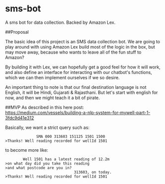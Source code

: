 # sms-bot
A sms bot for data collection. Backed by Amazon Lex.


##Proposal

The basic idea of this project is an SMS data collection bot.
We are going to play around with using Amazon Lex build most of the logic in the box, but may move away, because who wants to leave all of the fun stuff to Amazon?

By building it with Lex, we can hopefully get a good feel for how it will work, and also define an interface for interacting with our chatbot's functions, which we can then implement ourselves if we so desire.

An important thing to note is that our final destination language is not English, it will be Hindi, Gujarati & Rajasthani. But let's start with english for now, and then we might teach it a bit of pirate.


##MVP
As described in this here post: https://medium.com/vessels/building-a-nlp-system-for-mywell-part-1-3fdc9d41e312

Basically, we want a strict query such as:
``` code:bash
              SMA 000 313603 151125 1501 1500
>Thanks! Well reading recorded for wellId 1501
```       

to become more like:
``` code:bash
        Well 1501 has a latest reading of 12.2m
>on what day did you take this reading
>and what postcode are you in?
                               313603, on today.
>Thanks! Well reading recorded for wellId 1501
```
